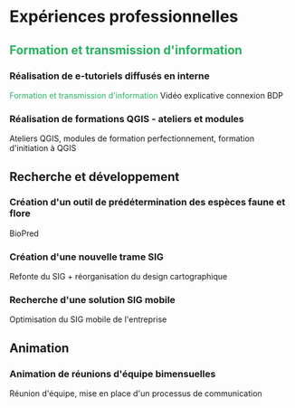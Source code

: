 # Expériences professionnelles

## <span style="color: #26B260">Formation et transmission d'information</span>
### Réalisation de e-tutoriels diffusés en interne
<span style="color: #26B260">Formation et transmission d'information</span>
Vidéo explicative connexion BDP
### Réalisation de formations QGIS - ateliers et modules
Ateliers QGIS, modules de formation perfectionnement, formation d'initiation à QGIS

## Recherche et développement
### Création d'un outil de prédétermination des espèces faune et flore
BioPred
### Création d'une nouvelle trame SIG
Refonte du SIG + réorganisation du design cartographique
### Recherche d'une solution SIG mobile
Optimisation du SIG mobile de l'entreprise

## Animation 
### Animation de réunions d'équipe bimensuelles
Réunion d'équipe, mise en place d'un processus de communication
